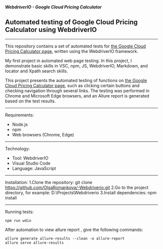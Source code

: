 **_WebdriverIO - Google Cloud Pricing Calculator_**

## Automated testing of Google Cloud Pricing Calculator using WebdriverIO

---

This repository contains a set of automated tests for [the Google Cloud Pricing Calculator page](https://cloud.google.com/products/calculator?hl=ru 'Google Cloud Pricing Calculator'),
written using the WebdriverIO framework.

My first project in automated web page testing. In this project, I demonstrate basic skills
in VSC, npm, JS, WebdriverIO, Markdown, and locator and Xpath search skills.

This project presents the automated testing of functions on [the Google Cloud Pricing Calculator page](https://cloud.google.com/products/calculator?hl=ru 'Google Cloud Pricing Calculator'),
such as clicking certain buttons and checking navigation through several links.
The testing was performed in Chrome and Microsoft Edge browsers, and an Allure report
is generated based on the test results.

---

Requirements:

- Node.js
- npm
- Web browsers (Chrome, Edge)

---

Technology:

- Tool: WebdriverIO
- Visual Studio Code
- Language: JavaScript

---

Installation:
1.Clone the repository: git clone https://github.com/OlgaRomankova/-Webdriverio.git
2.Go to the project directory, for example: D:\Projects\Webdriverio
3.Install dependencies: npm install

---

Running tests:

```
npm run wdio
```

After automation to view allure report , give the following commands:

```
allure generate allure-results --clean -o allure-report
allure serve allure-results
```

